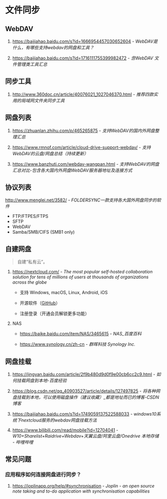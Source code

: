# 文件同步

## WebDAV

1. https://baijiahao.baidu.com/s?id=1666954457030652604 - *WebDAV是什么，有哪些支持webdav的网盘和工具？*

2. https://baijiahao.baidu.com/s?id=1716111755399982472 - *含WebDAV 文件管理类工具汇总*


## 同步工具

1. http://www.360doc.cn/article/40076021_1027046370.html - _推荐四款实用的局域网文件夹同步工具_


## 网盘列表

1. https://zhuanlan.zhihu.com/p/465265875 - _支持WebDAV的国内外网盘整理汇总_

2. https://www.rmnof.com/article/cloud-drive-support-webdav/ - _支持WebDAV的云盘/网盘总结（持续更新）_

3. https://www.banzhuti.com/webdav-wangpan.html - _支持WebDAV的网盘汇总对比-包含各大国内外网盘WebDAV服务器地址及连接方式_


## 协议列表

http://www.menglei.net/3582/ - *FOLDERSYNC一款支持各大国外网盘同步的软件*

- FTP/FTPES/FTPS
- SFTP
- WebDAV
- Samba/SMB/CIFS (SMB1 only)


## 自建网盘

> 自建“私有云”。

1. https://nextcloud.com/ - *The most popular self-hosted collaboration solution for tens of millions of users at thousands of organizations across the globe*

    - 支持 Windows, macOS, Linux, Android, iOS

    - 开源软件（[GitHub](https://github.com/nextcloud)）

    - 注册登录（开通会员解锁更多功能）

2. NAS

    - https://baike.baidu.com/item/NAS/3465615 - *NAS_百度百科*

    - https://www.synology.cn/zh-cn - *群晖科技 Synology Inc.*


## 网盘挂载

1. https://jingyan.baidu.com/article/2f9b480d9d0f9e00cb6cc2c9.html - *如何挂载网盘到本地-百度经验*

2. https://blog.csdn.net/qq_40903527/article/details/127497825 - *将各种网盘挂载到本地，可以使用磁盘操作（建议收藏）_都是地址而已的博客-CSDN博客*

3. https://baijiahao.baidu.com/s?id=1749059137522588033 - *windows10系统下nextcloud服务的webdav网盘挂载方法*

4. https://www.bilibili.com/read/mobile?id=12704041 - *W10+Sharelist+Raidrive+Webdav+天翼云盘/阿里云盘/Onedrive 本地存储 - 哔哩哔哩*


## 常见问题

### 应用程序如何连接网盘进行同步？

1. https://joplinapp.org/help/#synchronisation - *Joplin - an open source note taking and to-do application with synchronisation capabilities*
